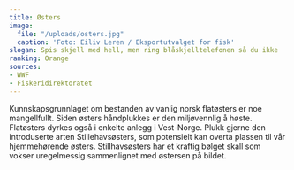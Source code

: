 ```yaml
---
title: Østers
image:
  file: "/uploads/osters.jpg"
  caption: 'Foto: Eiliv Leren / Eksportutvalget for fisk'
slogan: Spis skjell med hell, men ring blåskjelltelefonen så du ikke
ranking: Orange
sources:
- WWF
- Fiskeridirektoratet
---
```


Kunnskapsgrunnlaget om bestanden av vanlig norsk flatøsters er noe mangellfullt. Siden østers håndplukkes er den miljøvennlig å høste. Flatøsters dyrkes også i enkelte anlegg i Vest-Norge. Plukk gjerne den introduserte arten Stillehavsøsters, som potensielt kan overta plassen til vår hjemmehørende østers. Stillhavsøsters har et kraftig bølget skall som vokser uregelmessig sammenlignet med østersen på bildet.
